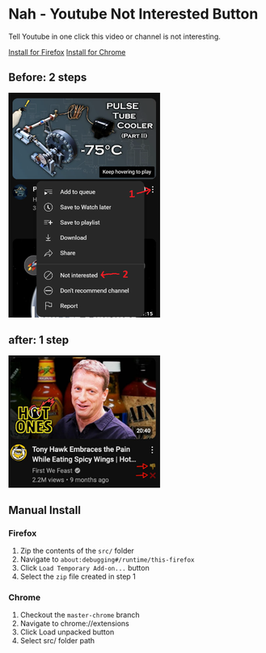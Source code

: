 # **Nah - Youtube Not Interested Button**

Tell Youtube in one click this video or channel is not interesting.

[Install for Firefox](https://addons.mozilla.org/en-US/firefox/addon/youtube-not-interested-button/)
[Install for Chrome](https://chromewebstore.google.com/detail/nah/jlceoenebonplbmbdmpcmjipmnhbpema)


## **Before: 2 steps**

<img src="img/before.jpg" width=300 />

## **after: 1 step**

<img src="img/after.jpg" width=300 />

## Manual Install

### Firefox

1. Zip the contents of the `src/` folder
1. Navigate to `about:debugging#/runtime/this-firefox`
1. Click `Load Temporary Add-on...` button
1. Select the `zip` file created in step 1

### Chrome

1. Checkout the `master-chrome` branch
1. Navigate to chrome://extensions
1. Click Load unpacked button
1. Select src/ folder path
